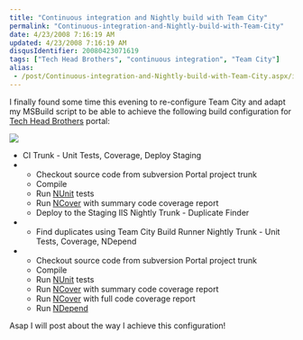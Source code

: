 ```yaml
---
title: "Continuous integration and Nightly build with Team City"
permalink: "Continuous-integration-and-Nightly-build-with-Team-City"
date: 4/23/2008 7:16:19 AM
updated: 4/23/2008 7:16:19 AM
disqusIdentifier: 20080423071619
tags: ["Tech Head Brothers", "continuous integration", "Team City"]
alias:
 - /post/Continuous-integration-and-Nightly-build-with-Team-City.aspx/index.html
---
```

I finally found some time this evening to re-configure Team City and adapt my MSBuild script to be able to achieve the following build configuration for [Tech Head Brothers](http://www.techheadbrothers.com/) portal:

![](http://farm3.static.flickr.com/2006/2434398929_d8bb394867_o.jpg) 
<!-- more -->

*   CI Trunk - Unit Tests, Coverage, Deploy Staging
*   *   Checkout source code from subversion Portal project trunk
    *   Compile
    *   Run [NUnit](http://nunit.com/index.php) tests
    *   Run [NCover](http://www.ncover.com/) with summary code coverage report
    *   Deploy to the Staging IIS    Nightly Trunk - Duplicate Finder
*   *   Find duplicates using Team City Build Runner    Nightly Trunk - Unit Tests, Coverage, NDepend
*   *   Checkout source code from subversion Portal project trunk
    *   Compile
    *   Run [NUnit](http://nunit.com/index.php) tests
    *   Run [NCover](http://www.ncover.com/) with summary code coverage report
    *   Run [NCover](http://www.ncover.com/) with full code coverage report
    *   Run [NDepend](http://www.ndepend.com/)   

Asap I will post about the way I achieve this configuration!
